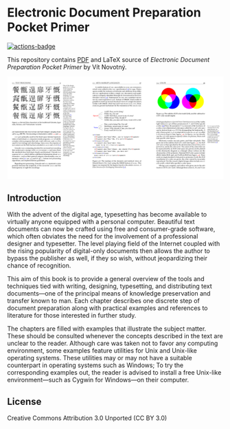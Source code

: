 # Electronic Document Preparation Pocket Primer

 [![actions-badge][]][actions]

This repository contains [PDF][latest] and LaTeX source of
*Electronic Document Preparation Pocket Primer* by Vít Novotný.

 ![banner][]

 [actions-badge]: https://github.com/Witiko/tt101/actions/workflows/test_and_publish.yml/badge.svg
 [actions]:       https://github.com/Witiko/tt101/actions/workflows/test_and_publish.yml
 [banner]:        banner.png "Example pages from the book"
 [latest]:        https://github.com/witiko/tt101/releases/download/latest/main.pdf

## Introduction

With the advent of the digital age, typesetting has become available to
virtually anyone equipped with a personal computer. Beautiful text documents can
now be crafted using free and consumer-grade software, which often obviates the
need for the involvement of a professional designer and typesetter. The level
playing field of the Internet coupled with the rising popularity of digital-only
documents then allows the author to bypass the publisher as well, if they so
wish, without jeopardizing their chance of recognition.

This aim of this book is to provide a general overview of the tools and
techniques tied with writing, designing, typesetting, and distributing text
documents—one of the principal means of knowledge preservation and transfer
known to man. Each chapter describes one discrete step of document preparation
along with practical examples and references to literature for those interested
in further study.

The chapters are filled with examples that illustrate the subject matter. These
should be consulted whenever the concepts described in the text are unclear to
the reader. Although care was taken not to favor any computing environment,
some examples feature utilities for Unix and Unix-like operating systems. These
utilities may or may not have a suitable counterpart in operating systems such
as Windows; To try the corresponding examples out, the reader is advised to
install a free Unix-like environment—such as Cygwin for Windows—on their
computer.

## License

Creative Commons Attribution 3.0 Unported (CC BY 3.0)
